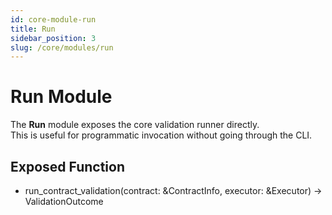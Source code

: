 ```yaml
---
id: core-module-run
title: Run
sidebar_position: 3
slug: /core/modules/run
---
```


# Run Module

The **Run** module exposes the core validation runner directly.  
This is useful for programmatic invocation without going through the CLI.

## Exposed Function
- run_contract_validation(contract: &ContractInfo, executor: &Executor) -> ValidationOutcome
